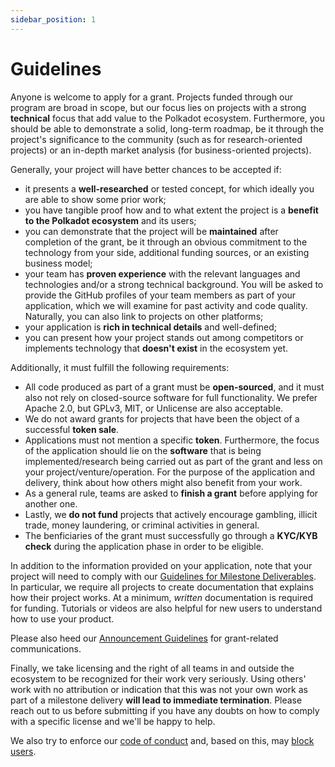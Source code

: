 ```yaml
---
sidebar_position: 1
---
```


# Guidelines

Anyone is welcome to apply for a grant. Projects funded through our program are broad in scope, but our focus lies on projects with a strong **technical** focus that add value to the Polkadot ecosystem. Furthermore, you should be able to demonstrate a solid, long-term roadmap, be it through the project's significance to the community (such as for research-oriented projects) or an in-depth market analysis (for business-oriented projects).

Generally, your project will have better chances to be accepted if:

- it presents a **well-researched** or tested concept, for which ideally you are able to show some prior work;
- you have tangible proof how and to what extent the project is a **benefit to the Polkadot ecosystem** and its users;
- you can demonstrate that the project will be **maintained** after completion of the grant, be it through an obvious commitment to the technology from your side, additional funding sources, or an existing business model;
- your team has **proven experience** with the relevant languages and technologies and/or a strong technical background. You will be asked to provide the GitHub profiles of your team members as part of your application, which we will examine for past activity and code quality. Naturally, you can also link to projects on other platforms;
- your application is **rich in technical details** and well-defined;
- you can present how your project stands out among competitors or implements technology that **doesn't exist** in the ecosystem yet.

Additionally, it must fulfill the following requirements:

- All code produced as part of a grant must be **open-sourced**, and it must also not rely on closed-source software for full functionality. We prefer Apache 2.0, but GPLv3, MIT, or Unlicense are also acceptable.
- We do not award grants for projects that have been the object of a successful **token sale**.
- Applications must not mention a specific **token**. Furthermore, the focus of the application should lie on the **software** that is being implemented/research being carried out as part of the grant and less on your project/venture/operation. For the purpose of the application and delivery, think about how others might also benefit from your work.
- As a general rule, teams are asked to **finish a grant** before applying for another one.
- Lastly, we **do not fund** projects that actively encourage gambling, illicit trade, money laundering, or criminal activities in general.
- The benficiaries of the grant must successfully go through a **KYC/KYB check** during the application phase in order to be eligible.

In addition to the information provided on your application, note that your project will need to comply with our [Guidelines for Milestone Deliverables](../Support%20Docs/milestone-deliverables-guidelines.md). In particular, we require all projects to create documentation that explains how their project works. At a minimum, _written_ documentation is required for funding. Tutorials or videos are also helpful for new users to understand how to use your product.

Please also heed our [Announcement Guidelines](../Support%20Docs/announcement-guidelines.md) for grant-related communications.

Finally, we take licensing and the right of all teams in and outside the ecosystem to be recognized for their work very seriously. Using others' work with no attribution or indication that this was not your own work as part of a milestone delivery **will lead to immediate termination**. Please reach out to us before submitting if you have any doubts on how to comply with a specific license and we'll be happy to help.

We also try to enforce our [code of conduct](../../CODE_OF_CONDUCT.md) and, based on this, may [block users](https://github.blog/2016-04-04-organizations-can-now-block-abusive-users/).
